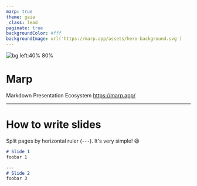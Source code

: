 ```yaml
---
marp: true
theme: gaia
_class: lead
paginate: true
backgroundColor: #fff
backgroundImage: url('https://marp.app/assets/hero-background.svg')
---
```

![bg left:40% 80%](https://marp.app/assets/marp.svg)
# **Marp**
Markdown Presentation Ecosystem
https://marp.app/

---
# How to write slides
Split pages by horizontal ruler (`---`). It's very simple! :satisfied:
```markdown
# Slide 1
foobar 1

---
# Slide 2
foobar 3
```


